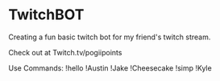 # TwitchBOT

Creating a fun basic twitch bot for my friend's twitch stream. 

Check out at Twitch.tv/pogiipoints 

Use Commands:
!hello
!Austin
!Jake
!Cheesecake
!simp
!Kyle 
